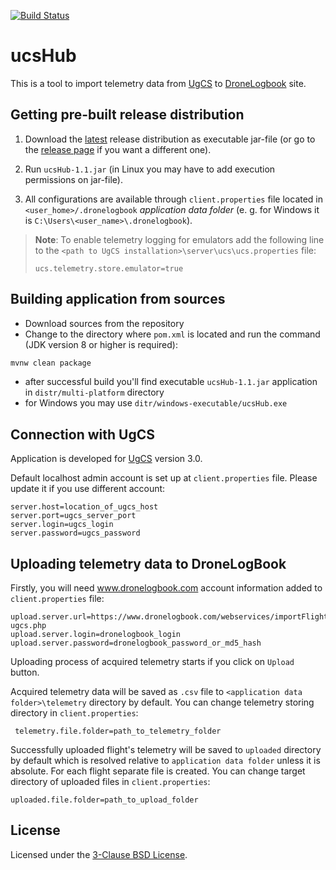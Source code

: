 [![Build Status](https://travis-ci.org/ugcs/dronelogbook.svg?branch=master)](https://travis-ci.org/ugcs/dronelogbook)

# ucsHub
This is a tool to import telemetry data from [UgCS](www.ugcs.com) to [DroneLogbook](www.dronelogbook.com) site.

## Getting pre-built release distribution
1. Download the [latest](https://github.com/ugcs/dronelogbook/releases/latest) release distribution as executable jar-file (or go to the [release page](https://github.com/ugcs/dronelogbook/releases) if you want a different one).

2. Run `ucsHub-1.1.jar` (in Linux you may have to add execution permissions on jar-file).

3. All configurations are available through `client.properties` file located in `<user_home>/.dronelogbook` _application data folder_ (e. g. for Windows it is `C:\Users\<user_name>\.dronelogbook`).

> **Note**: To enable telemetry logging for emulators add the following line to the `<path to UgCS installation>\server\ucs\ucs.properties` file:
> ```properties
> ucs.telemetry.store.emulator=true
> ```

## Building application from sources
* Download sources from the repository
* Change to the directory where `pom.xml` is located and run the command (JDK version 8 or higher is required):
```bash
mvnw clean package
```
* after successful build you'll find executable `ucsHub-1.1.jar` application in `distr/multi-platform` directory
* for Windows you may use `ditr/windows-executable/ucsHub.exe`

## Connection with UgCS
Application is developed for [UgCS](www.ugcs.com) version 3.0.

Default localhost admin account is set up at `client.properties` file. Please update it if you use different account:
```properties
server.host=location_of_ugcs_host
server.port=ugcs_server_port
server.login=ugcs_login
server.password=ugcs_password
```


## Uploading telemetry data to DroneLogBook 

Firstly, you will need www.dronelogbook.com account information added to `client.properties` file:

```properties
upload.server.url=https://www.dronelogbook.com/webservices/importFlight-ugcs.php
upload.server.login=dronelogbook_login
upload.server.password=dronelogbook_password_or_md5_hash
```

Uploading process of acquired telemetry starts if you click on `Upload` button.

Acquired telemetry data will be saved as `.csv` file to `<application data folder>\telemetry` directory by default. You can change telemetry storing directory in `client.properties`:
```properties
 telemetry.file.folder=path_to_telemetry_folder
 ```

Successfully uploaded flight's telemetry will be saved to `uploaded` directory by default which is resolved relative to `application data folder` unless it is absolute. For each flight separate file is created. You can change target directory of uploaded files in `client.properties`:
 ```properties
 uploaded.file.folder=path_to_upload_folder
 ```
 
 License
 -------
 
 Licensed under the [3-Clause BSD License](./LICENSE).